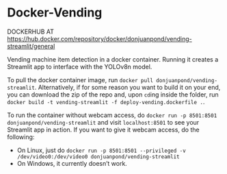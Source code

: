 # Docker-Vending
DOCKERHUB AT https://hub.docker.com/repository/docker/donjuanpond/vending-streamlit/general

Vending machine item detection in a docker container. Running it creates a Streamlit app to interface with the YOLOv8n model.

To pull the docker container image, run `docker pull donjuanpond/vending-streamlit`. Alternatively, if for some reason you want to build it on your end, you can download the zip of the repo and, upon `cd`ing inside the folder, run `docker build -t vending-streamlit -f deploy-vending.dockerfile .`.

To run the container without webcam access, do `docker run -p 8501:8501 donjuanpond/vending-streamlit` and visit `localhost:8501` to see your Streamlit app in action. If you want to give it webcam access, do the following:
- On Linux, just do `docker run -p 8501:8501 --privileged -v /dev/video0:/dev/video0 donjuanpond/vending-streamlit`
- On Windows, it currently doesn’t work.
